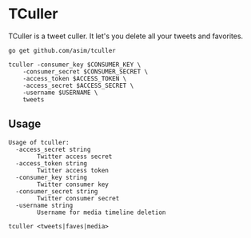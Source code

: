 # TCuller

TCuller is a tweet culler. It let's you delete all your tweets and favorites.

```shell
go get github.com/asim/tculler
```

```shell
tculler -consumer_key $CONSUMER_KEY \
	-consumer_secret $CONSUMER_SECRET \
	-access_token $ACCESS_TOKEN \
	-access_secret $ACCESS_SECRET \
	-username $USERNAME \
	tweets
```

## Usage

```shell
Usage of tculler:
  -access_secret string
    	Twitter access secret
  -access_token string
    	Twitter access token
  -consumer_key string
    	Twitter consumer key
  -consumer_secret string
    	Twitter consumer secret
  -username string
    	Username for media timeline deletion

tculler <tweets|faves|media>
```
